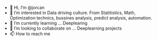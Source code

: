 - 👋 Hi, I’m @jorcan
- 👀 I’m interested in Data driving culture. From Statitistics, Math, Optimization technics, bussines analysis, predict analysis, automation.
- 🌱 I’m currently learning ... Deeplearing
- 💞️ I’m looking to collaborate on ... Deeplearning projects
- 📫 How to reach me 

<!---
jorcan/jorcan is a ✨ special ✨ repository because its `README.md` (this file) appears on your GitHub profile.
You can click the Preview link to take a look at your changes.
--->
